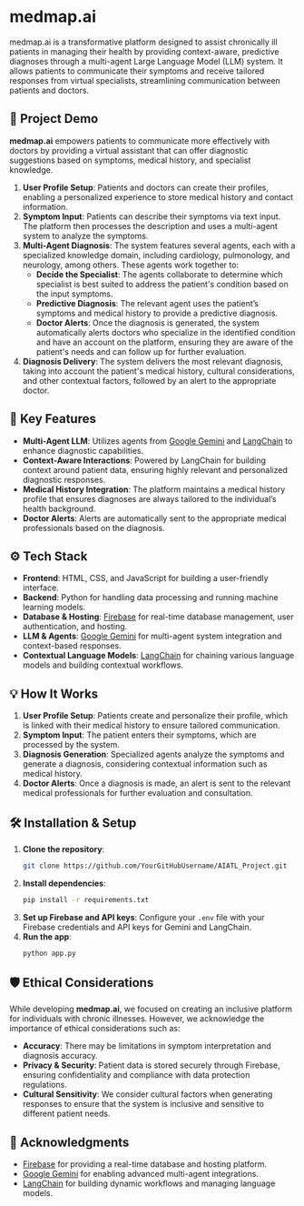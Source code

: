 # medmap.ai

medmap.ai is a transformative platform designed to assist chronically ill patients in managing their health by providing context-aware, predictive diagnoses through a multi-agent Large Language Model (LLM) system. It allows patients to communicate their symptoms and receive tailored responses from virtual specialists, streamlining communication between patients and doctors.

## 🚀 Project Demo
**medmap.ai** empowers patients to communicate more effectively with doctors by providing a virtual assistant that can offer diagnostic suggestions based on symptoms, medical history, and specialist knowledge.

1. **User Profile Setup**: Patients and doctors can create their profiles, enabling a personalized experience to store medical history and contact information.
2. **Symptom Input**: Patients can describe their symptoms via text input. The platform then processes the description and uses a multi-agent system to analyze the symptoms.
3. **Multi-Agent Diagnosis**: The system features several agents, each with a specialized knowledge domain, including cardiology, pulmonology, and neurology, among others. These agents work together to:
    - **Decide the Specialist**: The agents collaborate to determine which specialist is best suited to address the patient's condition based on the input symptoms.
    - **Predictive Diagnosis**: The relevant agent uses the patient’s symptoms and medical history to provide a predictive diagnosis.
    - **Doctor Alerts**: Once the diagnosis is generated, the system automatically alerts doctors who specialize in the identified condition and have an account on the platform, ensuring they are aware of the patient's needs and can follow up for further evaluation.
4. **Diagnosis Delivery**: The system delivers the most relevant diagnosis, taking into account the patient's medical history, cultural considerations, and other contextual factors, followed by an alert to the appropriate doctor.

## 🌟 Key Features
- **Multi-Agent LLM**: Utilizes agents from [Google Gemini](https://www.google.com/search/about/) and [LangChain](https://langchain.com/) to enhance diagnostic capabilities.
- **Context-Aware Interactions**: Powered by LangChain for building context around patient data, ensuring highly relevant and personalized diagnostic responses.
- **Medical History Integration**: The platform maintains a medical history profile that ensures diagnoses are always tailored to the individual’s health background.
- **Doctor Alerts**: Alerts are automatically sent to the appropriate medical professionals based on the diagnosis.

## ⚙️ Tech Stack
- **Frontend**: HTML, CSS, and JavaScript for building a user-friendly interface.
- **Backend**: Python for handling data processing and running machine learning models.
- **Database & Hosting**: [Firebase](https://firebase.google.com/) for real-time database management, user authentication, and hosting.
- **LLM & Agents**: [Google Gemini](https://www.google.com/search/about/) for multi-agent system integration and context-based responses.
- **Contextual Language Models**: [LangChain](https://langchain.com/) for chaining various language models and building contextual workflows.

## 💡 How It Works
1. **User Profile Setup**: Patients create and personalize their profile, which is linked with their medical history to ensure tailored communication.
2. **Symptom Input**: The patient enters their symptoms, which are processed by the system.
3. **Diagnosis Generation**: Specialized agents analyze the symptoms and generate a diagnosis, considering contextual information such as medical history.
4. **Doctor Alerts**: Once a diagnosis is made, an alert is sent to the relevant medical professionals for further evaluation and consultation.

## 🛠️ Installation & Setup
1. **Clone the repository**:
    ```bash
    git clone https://github.com/YourGitHubUsername/AIATL_Project.git
    ```
2. **Install dependencies**:
    ```bash
    pip install -r requirements.txt
    ```
3. **Set up Firebase and API keys**: Configure your `.env` file with your Firebase credentials and API keys for Gemini and LangChain.
4. **Run the app**:
    ```bash
    python app.py
    ```
## 🛡️ Ethical Considerations
While developing **medmap.ai**, we focused on creating an inclusive platform for individuals with chronic illnesses. However, we acknowledge the importance of ethical considerations such as:
- **Accuracy**: There may be limitations in symptom interpretation and diagnosis accuracy.
- **Privacy & Security**: Patient data is stored securely through Firebase, ensuring confidentiality and compliance with data protection regulations.
- **Cultural Sensitivity**: We consider cultural factors when generating responses to ensure that the system is inclusive and sensitive to different patient needs.

## 🙌 Acknowledgments
- [Firebase](https://firebase.google.com/) for providing a real-time database and hosting platform.
- [Google Gemini](https://www.google.com/search/about/) for enabling advanced multi-agent integrations.
- [LangChain](https://langchain.com/) for building dynamic workflows and managing language models.
